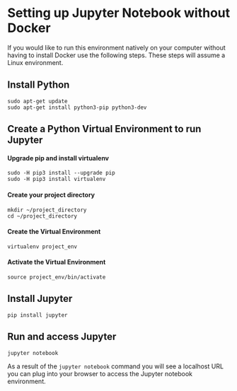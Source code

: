 # Setting up Jupyter Notebook without Docker

If you would like to run this environment natively on your computer without having to install Docker use the following steps.  These steps will assume a Linux environment.

## Install Python

```
sudo apt-get update
sudo apt-get install python3-pip python3-dev
```


## Create a Python Virtual Environment to run Jupyter

#### Upgrade pip and install virtualenv

```
sudo -H pip3 install --upgrade pip
sudo -H pip3 install virtualenv
```

#### Create your project directory

```
mkdir ~/project_directory
cd ~/project_directory
```

#### Create the Virtual Environment

```
virtualenv project_env
```

#### Activate the Virtual Environment

```
source project_env/bin/activate
```

## Install Jupyter

```
pip install jupyter
```

<!-- ## Install the packages

#### Install data visualisation components

```
RUN pip install matplotlib seaborn plotly==4.14.3 pydot rasterio
```

#### Install data manipulation components
```
RUN pip install imageio opencv-python SQLAlchemy pandas h5py
```

#### Install machine learning components
```
RUN pip install scikit-learn xgboost lightgbm scipy numpy torch torchvision torchaudio Keras snapml tensorflow tensorboard ipywidgets iprogress
RUN pip3 install elyra --use-deprecated=legacy-resolver
```

#### Install additional data science components
```
RUN pip install sympy lale
```

#### Install base Qiskit components
```
RUN pip3 install qiskit pyscf qiskit-machine-learning
```

#### Install base IBM PAIRS component(s)
```
RUN pip install ibmpairs
``` -->

## Run and access Jupyter

```
jupyter notebook
```

As a result of the `jupyter notebook` command you will see a localhost URL you can plug into your browser to access the Jupyter notebook environment.